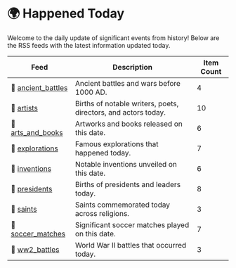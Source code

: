 # 🌍 Happened Today

Welcome to the daily update of significant events from history! Below are the RSS feeds with the latest information updated today.

| Feed | Description | Item Count |
|------|-------------|------------|
| 🔗 [ancient_battles](https://raw.githubusercontent.com/fabriziosalmi/uglyfeed-cdn/main/happened-today/ancient_battles.xml) | Ancient battles and wars before 1000 AD. | 4 |
| 🔗 [artists](https://raw.githubusercontent.com/fabriziosalmi/uglyfeed-cdn/main/happened-today/artists.xml) | Births of notable writers, poets, directors, and actors today. | 10 |
| 🔗 [arts_and_books](https://raw.githubusercontent.com/fabriziosalmi/uglyfeed-cdn/main/happened-today/arts_and_books.xml) | Artworks and books released on this date. | 6 |
| 🔗 [explorations](https://raw.githubusercontent.com/fabriziosalmi/uglyfeed-cdn/main/happened-today/explorations.xml) | Famous explorations that happened today. | 7 |
| 🔗 [inventions](https://raw.githubusercontent.com/fabriziosalmi/uglyfeed-cdn/main/happened-today/inventions.xml) | Notable inventions unveiled on this date. | 6 |
| 🔗 [presidents](https://raw.githubusercontent.com/fabriziosalmi/uglyfeed-cdn/main/happened-today/presidents.xml) | Births of presidents and leaders today. | 8 |
| 🔗 [saints](https://raw.githubusercontent.com/fabriziosalmi/uglyfeed-cdn/main/happened-today/saints.xml) | Saints commemorated today across religions. | 3 |
| 🔗 [soccer_matches](https://raw.githubusercontent.com/fabriziosalmi/uglyfeed-cdn/main/happened-today/soccer_matches.xml) | Significant soccer matches played on this date. | 7 |
| 🔗 [ww2_battles](https://raw.githubusercontent.com/fabriziosalmi/uglyfeed-cdn/main/happened-today/ww2_battles.xml) | World War II battles that occurred today. | 3 |
